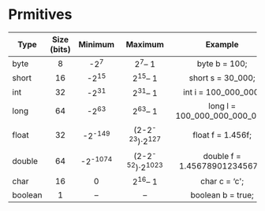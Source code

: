 # Prmitives
|Type	|Size (bits)	|Minimum	|Maximum	|Example|
| ----- |:-------------:|:---------:|:---------:|:-----:|
|byte	|8	|-2<sup>7</sup>|	2<sup>7</sup>– 1|	byte b = 100;|
|short	|16	|-2<sup>15</sup>|	2<sup>15</sup>– 1|	short s = 30_000;|
|int	|32	|-2<sup>31</sup>|	2<sup>31</sup>– 1|	int i = 100_000_000;|
|long	|64	|-2<sup>63</sup>|	2<sup>63</sup>– 1|	long l = 100_000_000_000_000;|
|float	|32	|-2<sup>-149</sup>|	(2-2<sup>-23</sup>)·2<sup>127</sup>|	float f = 1.456f;|
|double	|64	|-2<sup>-1074</sup>|	(2-2<sup>-52</sup>)·2<sup>1023</sup>|	double f = 1.456789012345678;|
|char	|16	|0	|2<sup>16</sup>– 1|	char c = ‘c';|
|boolean|	1|	–|	–|	boolean b = true;|
